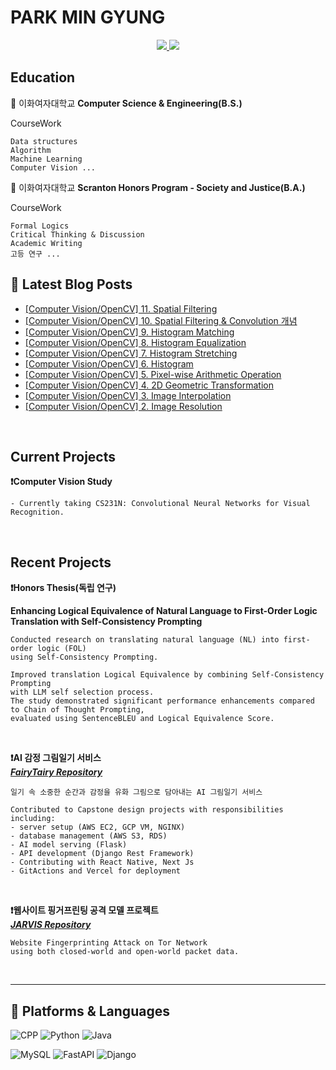 # PARK MIN GYUNG

<div align=center> 
  <a href="mailto:m11ngyung3@gmail.com">
    <img src="https://img.shields.io/badge/m11ngyung3@gmail.com-EA4335?&logo=Gmail&logoColor=white&link=m11ngyung3@gmail.com"/>
  </a>
  <a href="https://he-kate1130.tistory.com/">
    <img src="https://img.shields.io/badge/KATE.log-000000?&logo=Tistory&logoColor=white"/>
  </a>
</div> 

## Education
🏫 이화여자대학교 **Computer Science & Engineering(B.S.)**  

CourseWork

    Data structures
    Algorithm
    Machine Learning
    Computer Vision ...

🏫 이화여자대학교 **Scranton Honors Program - Society and Justice(B.A.)**  

CourseWork

    Formal Logics
    Critical Thinking & Discussion
    Academic Writing
    고등 연구 ...

## 📕 Latest Blog Posts
<ul><li><a href='https://he-kate1130.tistory.com/140' target='_blank'>[Computer Vision/OpenCV] 11. Spatial Filtering</a></li><li><a href='https://he-kate1130.tistory.com/139' target='_blank'>[Computer Vision/OpenCV] 10. Spatial Filtering &amp; Convolution 개념</a></li><li><a href='https://he-kate1130.tistory.com/138' target='_blank'>[Computer Vision/OpenCV] 9. Histogram Matching</a></li><li><a href='https://he-kate1130.tistory.com/137' target='_blank'>[Computer Vision/OpenCV] 8. Histogram Equalization</a></li><li><a href='https://he-kate1130.tistory.com/136' target='_blank'>[Computer Vision/OpenCV] 7. Histogram Stretching</a></li><li><a href='https://he-kate1130.tistory.com/135' target='_blank'>[Computer Vision/OpenCV] 6. Histogram</a></li><li><a href='https://he-kate1130.tistory.com/134' target='_blank'>[Computer Vision/OpenCV] 5. Pixel-wise Arithmetic Operation</a></li><li><a href='https://he-kate1130.tistory.com/131' target='_blank'>[Computer Vision/OpenCV] 4. 2D Geometric Transformation</a></li><li><a href='https://he-kate1130.tistory.com/130' target='_blank'>[Computer Vision/OpenCV] 3. Image Interpolation</a></li><li><a href='https://he-kate1130.tistory.com/129' target='_blank'>[Computer Vision/OpenCV] 2. Image Resolution</a></li></ul>
<br/>

## Current Projects

**❗Computer Vision Study**

    - Currently taking CS231N: Convolutional Neural Networks for Visual Recognition.



<br/>

## Recent Projects

**❗Honors Thesis(독립 연구)**

**Enhancing Logical Equivalence of Natural Language to First-Order Logic Translation with Self-Consistency Prompting**  

    Conducted research on translating natural language (NL) into first-order logic (FOL) 
    using Self-Consistency Prompting. 

    Improved translation Logical Equivalence by combining Self-Consistency Prompting 
    with LLM self selection process. 
    The study demonstrated significant performance enhancements compared to Chain of Thought Prompting, 
    evaluated using SentenceBLEU and Logical Equivalence Score.

<br/>

**❗AI 감정 그림일기 서비스**  
***[FairyTairy Repository](https://github.com/mingyung-park/Fairy-Taiary)***  

    일기 속 소중한 순간과 감정을 유화 그림으로 담아내는 AI 그림일기 서비스
    
    Contributed to Capstone design projects with responsibilities including:
    - server setup (AWS EC2, GCP VM, NGINX)
    - database management (AWS S3, RDS)
    - AI model serving (Flask)
    - API development (Django Rest Framework)
    - Contributing with React Native, Next Js
    - GitActions and Vercel for deployment

<br/>

**❗웹사이트 핑거프린팅 공격 모델 프로젝트**  
***[JARVIS Repository](https://github.com/ZERO-black/2023-2ML-Team-JARVIS)***  

    Website Fingerprinting Attack on Tor Network 
    using both closed-world and open-world packet data.

<br/>

---

## 💪 Platforms & Languages

![CPP](https://img.shields.io/badge/C++-00599C.svg?&logo=c%2B%2B&logoColor=white)
![Python](https://img.shields.io/badge/Python-3776AB.svg?&logo=Python&logoColor=white)
![Java](https://img.shields.io/badge/Java-007396.svg?&logo=OpenJDK&logoColor=white)

![MySQL](https://img.shields.io/badge/MySQL-4479A1.svg?&logo=MySQL&logoColor=white)
![FastAPI](https://img.shields.io/badge/FastAPI-009688.svg?&logo=FastAPI&logoColor=white)
![Django](https://img.shields.io/badge/Django-092E20.svg?&logo=Django&logoColor=white)

